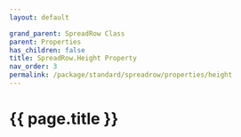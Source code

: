 ```yaml
---
layout: default

grand_parent: SpreadRow Class
parent: Properties
has_children: false
title: SpreadRow.Height Property
nav_order: 3
permalink: /package/standard/spreadrow/properties/height
---
```

# {{ page.title }}

